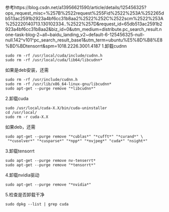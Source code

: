 参考https://blog.csdn.net/a13956621590/article/details/125456325?ops_request_misc=%257B%2522request%255Fid%2522%253A%252265db513ac2591b2923a4bf6cc31b8aa2%2522%252C%2522scm%2522%253A%252220140713.130102334..%2522%257D&request_id=65db513ac2591b2923a4bf6cc31b8aa2&biz_id=0&utm_medium=distribute.pc_search_result.none-task-blog-2~all~baidu_landing_v2~default-6-125456325-null-null.142^v101^pc_search_result_base1&utm_term=ubuntu%E5%8D%B8%E8%BD%BDtensorrt&spm=1018.2226.3001.4187
1.卸载cudnn
```
sudo rm -rf /usr/local/cuda/include/cudnn.h
sudo rm -rf /usr/local/cuda/lib64/libcudnn*
```
如果是deb安装，还需
```
sudo rm -rf /usr/include/cudnn.h
sudo rm -rf /usr/lib/x86_64-linux-gnu/libcudnn*
sudo apt-get --purge remove "*libcudnn*"
```
2.卸载cuda
```
sudo /usr/local/cuda-X.X/bin/cuda-uninstaller
cd /usr/local/
sudo rm -r cuda-X.X
```
如果deb，还需
```
sudo apt-get --purge remove "*cublas*" "*cufft*" "*curand*" \
 "*cusolver*" "*cusparse*" "*npp*" "*nvjpeg*" "cuda*" "nsight*" 
 ```
 3.卸载tensorrt
 ```
 sudo apt-get --purge remove nv-tenserrt*
sudo apt-get --purge remove "*tensorrt*"
```
4.卸载nvidia驱动
```
sudo apt-get --purge remove "*nvidia*"
```
5.检查是否卸载干净
```
sudo dpkg --list | grep cuda
```
